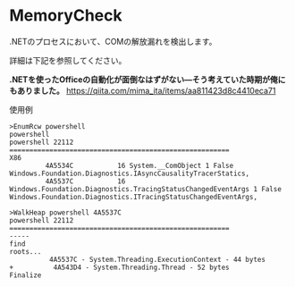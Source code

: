 # MemoryCheck
.NETのプロセスにおいて、COMの解放漏れを検出します。

詳細は下記を参照してください。

**.NETを使ったOfficeの自動化が面倒なはずがない―そう考えていた時期が俺にもありました。**
https://qiita.com/mima_ita/items/aa811423d8c4410eca71

使用例

```
>EnumRcw powershell
powershell
powershell 22112 =======================================================
X86
         4A5534C           16 System.__ComObject 1 False Windows.Foundation.Diagnostics.IAsyncCausalityTracerStatics,
         4A5537C           16 Windows.Foundation.Diagnostics.TracingStatusChangedEventArgs 1 False Windows.Foundation.Diagnostics.ITracingStatusChangedEventArgs,

>WalkHeap powershell 4A5537C
powershell 22112 =======================================================
-----
find
roots...
          4A5537C - System.Threading.ExecutionContext - 44 bytes
+          4A543D4 - System.Threading.Thread - 52 bytes
Finalize
```
